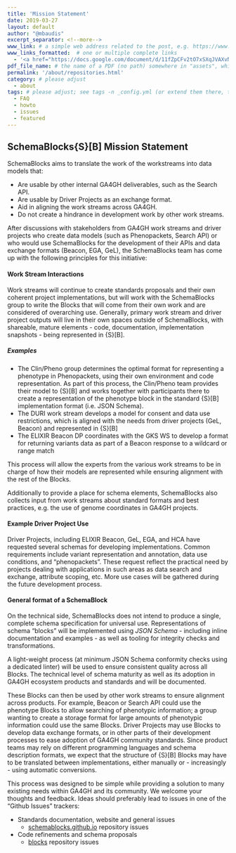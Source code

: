 ```yaml
---
title: 'Mission Statement'
date: 2019-03-27
layout: default
author: "@mbaudis"
excerpt_separator: <!--more-->
www_link: # a simple web address related to the post, e.g. https://www.ga4gh.org
www_links_formatted:  # one or multiple complete links
  - '<a href="https://docs.google.com/document/d/11fZpCFv2tO7xSXqJVAXvNDMpUxZ4wCkgvzjsgEI_8Ek/edit?ts=5c9b6c2cg" target="_blank">[Draft doc this page was based on]</a>'
pdf_file_name: # the name of a PDF (no path) somewhere in "assets", which will be auto-linked
permalink: '/about/repositories.html'
category: # please adjust
  - about
tags: # please adjust; see tags -n _config.yml (or extend them there, too)
  - FAQ
  - howto
  - issues
  - featured
---
```


## SchemaBlocks{S}[B] Mission Statement

SchemaBlocks aims to translate the work of the workstreams into data models that:

* Are usable by other internal GA4GH deliverables, such as the Search API.
* Are usable by Driver Projects as an exchange format.
* Aid in aligning the work streams across GA4GH.
* Do not create a hindrance in development work by other work streams. 

After discussions with stakeholders from GA4GH work streams and driver projects who create data models (such as Phenopackets, Search API) or who would use SchemaBlocks for the development of their APIs and data exchange formats (Beacon, EGA, GeL), the SchemaBlocks team has come up with the following principles for this initiative:

#### Work Stream Interactions

Work streams will continue to create standards proposals and their own coherent project implementations, but will work with the SchemaBlocks group to write the Blocks that will come from their own work and are considered of overarching use.
Generally, primary work stream and driver project outputs will live in their own spaces outside of SchemaBlocks, with shareable, mature elements - code, documentation, implementation snapshots - being represented in {S}[B].

##### Examples

* The Clin/Pheno group determines the optimal format for representing a phenotype in Phenopackets, using their own environment and code representation. As part of this process, the Clin/Pheno team provides their model to {S}[B] and works together with participants there to create a representation of the phenotype block in the standard {S}[B] implementation format (i.e. JSON Schema).
* The DURI work stream develops a model for consent and data use restrictions, which is aligned with the needs from driver projects (GeL, Beacon) and represented in {S}[B]
* The ELIXIR Beacon DP coordinates with the GKS WS to develop a format for returning variants data as part of a Beacon response to a wildcard or range match 

This process will allow the experts from the various work streams to be in charge of how their models are represented while ensuring alignment with the rest of the Blocks.  

Additionally to provide a place for schema elements, SchemaBlocks also collects input from work streams about standard formats and best practices, e.g. the use of genome coordinates in GA4GH projects.

#### Example Driver Project Use

Driver Projects, including ELIXIR Beacon, GeL, EGA, and HCA have requested several schemas for developing implementations. Common requirements include variant representation and annotation, data use conditions, and “phenopackets”. These request reflect the practical need by projects dealing with applications in such areas as data search and exchange, attribute scoping, etc. More use cases will be gathered during the future development process.

#### General format of a SchemaBlock

On the technical side, SchemaBlocks does not intend to produce a single, complete schema specification for universal use. Representations of schema “blocks” will be implemented using _JSON Schema_ - including inline documentation and examples - as well as tooling for integrity checks and transformations.

A light-weight process (at minimum JSON Schema conformity checks using a dedicated linter) will be used to ensure consistent quality across all Blocks. The technical level of schema maturity as well as its adoption in GA4GH ecosystem products and standards and will be documented.

These Blocks can then be used by other work streams to ensure alignment across products.  For example, Beacon or Search API could use the phenotype Blocks to allow searching of phenotypic information; a group wanting to create a storage format for large amounts of phenotypic information could use the same Blocks. Driver Projects may use Blocks to develop data exchange formats, or in other parts of their development processes to ease adoption of GA4GH community standards. Since product teams may rely on different programming languages and schema description formats, we expect that the structure of {S}[B] Blocks may have to be translated between implementations, either manually or - increasingly - using automatic conversions.

This process was designed to be simple while providing a solution to many existing needs within GA4GH and its community.  We welcome your thoughts and feedback. Ideas should preferably lead to issues in one of the “Github Issues” trackers:

* Standards documentation, website and general issues
    - [schemablocks.github.io](https://github.com/ga4gh-schemablocks/ga4gh-schemablocks.github.io/issues) repository issues
* Code refinements and schema proposals
    - [blocks](https://github.com/ga4gh-schemablocks/blocks/issues) repository issues 

